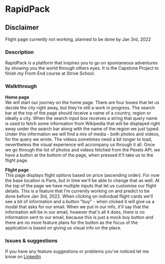 # RapidPack

## Disclaimer
Flight page currently not working, planned to be done by Jan 3rd, 2022

### Description
RapidPack is a platform that inspires you to go on spontaneous adventures by showing you the world through others eyes.
It is the Capstone Project to finish my Front-End course at Strive School.

### Walkthrough

**Home page**    
We will start our journey on the home page. There are four boxes that let us decide the city right away, but they're still a work in progress. The search bar at the top of the page should receive a name of a country, region or ideally a city. When the search input box receives a string that query name is used to fetch some information from Wikipedia that will be displayed right away under the search bar along with the name of the region we just typed. Under this information we will find a mix of media - both photos and videos, for the query we wrote. The videos sometimes need a bit longer to load, nevertheless the visual experience will accompany us through it all. Once we go through the list of photos and videos fetched from the Pexels API, we have a button at the bottom of the page, when pressed it'll take us to the flight page.

**Flight page**   
This page displays flight options based on price (ascending order). For now the base location is Paris, but in time we'll be able to change that as well. At the top of the page we have multiple inputs that let us customise our flight details. This is a feature that I'm currently working on and predict to be done before Jan 3rd, 2022. When clicking on individual flight cards we'll see a bit of information and a button "buy" - when clicked it will give us a modal that asks for our email. When we put in our info, it'll say that the information will be in our email, however that's all it does, there is no information sent to our email, because this is just a mock buy button and there are no more feature plans for the button as the focus of the application is based on giving us visual info on the place.


### Issues & suggestions
If you have any feature suggestions or problems you've noticed let me know on [LinkedIn](https://www.linkedin.com/in/matīss-komļevs-20343020b/)
